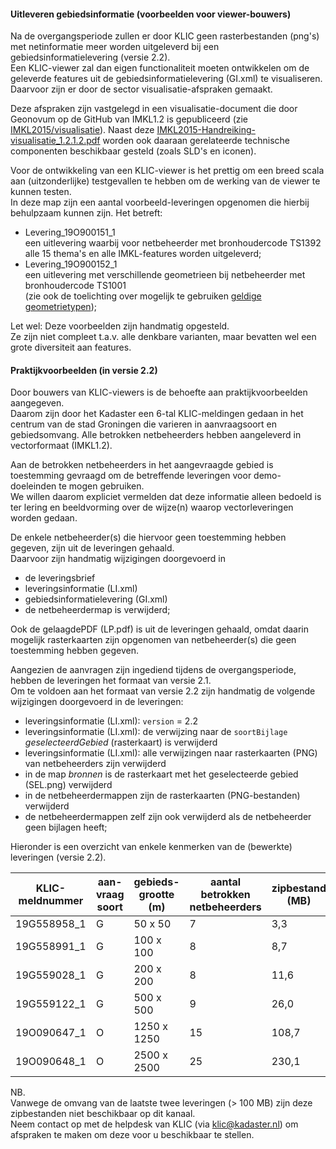 #### Uitleveren gebiedsinformatie (voorbeelden voor viewer-bouwers)

Na de overgangsperiode zullen er door KLIC geen rasterbestanden (png's) met netinformatie meer worden uitgeleverd bij een gebiedsinformatielevering (versie 2.2).  \
Een KLIC-viewer zal dan eigen functionaliteit moeten ontwikkelen om de geleverde features uit de gebiedsinformatielevering (GI.xml) te visualiseren. Daarvoor zijn er door de sector visualisatie-afspraken gemaakt.

Deze afspraken zijn vastgelegd in een visualisatie-document die door Geonovum op de GitHub van IMKL1.2 is gepubliceerd (zie [IMKL2015/visualisatie](https://github.com/Geonovum/imkl2015/tree/master/visualisatie)).
Naast deze [IMKL2015-Handreiking-visualisatie_1.2.1.2.pdf](https://github.com/Geonovum/imkl2015/blob/master/visualisatie/1.2.1.2/IMKL2015-Handreiking-visualisatie_1.2.1.2.pdf) worden ook daaraan gerelateerde technische componenten beschikbaar gesteld (zoals SLD's en iconen).

Voor de ontwikkeling van een KLIC-viewer is het prettig om een breed scala aan (uitzonderlijke) testgevallen te hebben om de werking van de viewer te kunnen testen.  \
In deze map zijn een aantal voorbeeld-leveringen opgenomen die hierbij behulpzaam kunnen zijn. Het betreft:
* Levering_19O900151_1  \
een uitlevering waarbij voor netbeheerder met bronhoudercode TS1392 alle 15 thema's en alle IMKL-features worden uitgeleverd;
* Levering_19O900152_1  \
een uitlevering met verschillende geometrieen bij netbeheerder met bronhoudercode TS1001  \
(zie ook de toelichting over mogelijk te gebruiken [geldige geometrietypen](https://github.com/kadaster/klic-win/blob/master/Toepassing%20IMKL/Toelichting%20controles%20netinformatie%20KLIC.md#geldige-geometrietypen));

Let wel:
Deze voorbeelden zijn handmatig opgesteld.  \
Ze zijn niet compleet t.a.v. alle denkbare varianten, maar bevatten wel een grote diversiteit aan features.

#### Praktijkvoorbeelden (in versie 2.2)

Door bouwers van KLIC-viewers is de behoefte aan praktijkvoorbeelden aangegeven.  \
Daarom zijn door het Kadaster een 6-tal KLIC-meldingen gedaan in het centrum van de stad Groningen die varieren in aanvraagsoort en gebiedsomvang. Alle betrokken netbeheerders hebben aangeleverd in vectorformaat (IMKL1.2).

Aan de betrokken netbeheerders in het aangevraagde gebied is toestemming gevraagd om de betreffende leveringen voor demo-doeleinden te mogen gebruiken.  \
We willen daarom expliciet vermelden dat deze informatie alleen bedoeld is ter lering en beeldvorming over de wijze(n) waarop vectorleveringen worden gedaan.

De enkele netbeheerder(s) die hiervoor geen toestemming hebben gegeven, zijn uit de leveringen gehaald.  \
Daarvoor zijn handmatig wijzigingen doorgevoerd in
- de leveringsbrief
- leveringsinformatie (LI.xml)
- gebiedsinformatielevering (GI.xml)
- de netbeheerdermap is verwijderd;

Ook de gelaagdePDF (LP.pdf) is uit de leveringen gehaald, omdat daarin mogelijk rasterkaarten zijn opgenomen van netbeheerder(s) die geen toestemming hebben gegeven.

Aangezien de aanvragen zijn ingediend tijdens de overgangsperiode, hebben de leveringen het formaat van versie 2.1.  \
Om te voldoen aan het formaat van versie 2.2 zijn handmatig de volgende wijzigingen doorgevoerd in de leveringen:
- leveringsinformatie (LI.xml): `version` =  2.2
- leveringsinformatie (LI.xml): de verwijzing naar de `soortBijlage` _geselecteerdGebied_ (rasterkaart) is verwijderd
- leveringsinformatie (LI.xml): alle verwijzingen naar rasterkaarten (PNG) van netbeheerders zijn verwijderd
- in de map _bronnen_ is de rasterkaart met het geselecteerde gebied (SEL.png) verwijderd
- in de netbeheerdermappen zijn de rasterkaarten (PNG-bestanden) verwijderd
- de netbeheerdermappen zelf zijn ook verwijderd als de netbeheerder geen bijlagen heeft;

Hieronder is een overzicht van enkele kenmerken van de (bewerkte) leveringen (versie 2.2).

| KLIC-meldnummer | aan-<br>vraag<br>soort | gebieds-<br>grootte (m) | aantal<br>betrokken<br>netbeheerders | zipbestand<br>(MB) | uitgepakt<br>(MB) | GIL.xml<br>(MB) | Opmerking |
|-----------------|-------|-------------|---------------|------------|-----------|---------|--------------|
| 19G558958_1     | G     | 50 x 50     | 7             |        3,3 |       7,3 |     3,2 |              |
| 19G558991_1     | G     | 100 x 100   | 8             |        8,7 |      17,1 |     6,8 |              |
| 19G559028_1     | G     | 200 x 200   | 8             |       11,6 |      38,1 |    25,3 |              |
| 19G559122_1     | G     | 500 x 500   | 9             |       26,0 |     136,6 |   111,4 |              |
| 19O090647_1     | O     | 1250 x 1250 | 15            |      108,7 |     798,6 |   705,4 |              |
| 19O090648_1     | O     | 2500 x 2500 | 25            |      230,1 |   1.622,8 | 1.417,1 | deellevering |

NB.  \
Vanwege de omvang van de laatste twee leveringen (> 100 MB) zijn deze zipbestanden niet beschikbaar op dit kanaal.  \
Neem contact op met de helpdesk van KLIC (via klic@kadaster.nl) om afspraken te maken om deze voor u beschikbaar te stellen.